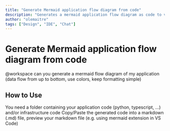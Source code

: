 ```yaml
---
title: "Generate Mermaid application flow diagram from code"
description: "Generates a mermaid application flow diagram as code to visualize/document the design of your application"
author: "olemaitre"
tags: ["Design", "IDE", "Chat"]
---
```


# Generate Mermaid application flow diagram from code

@workspace can you generate a mermaid flow diagram of my application (data flow from up to bottom, use colors, keep formatting simple)

## How to Use

You need a folder containing your application code (python, typescript, ...) and/or infrastructure code
Copy/Paste the generated code into a markdown (.md) file, preview your markdown file (e.g. using mermaid extension in VS Code)
